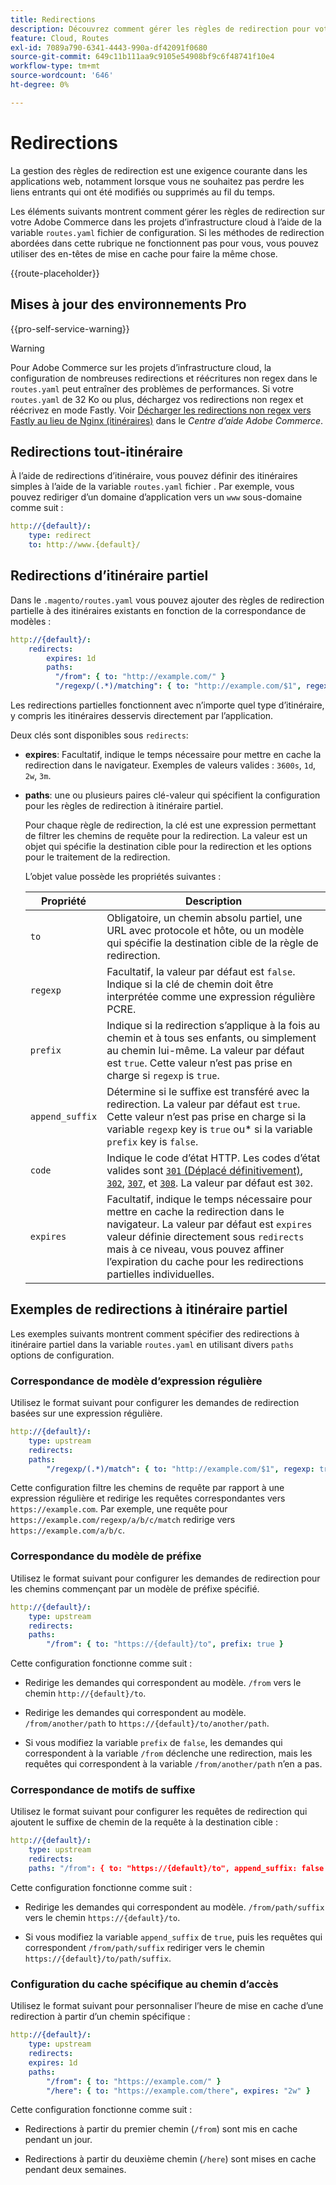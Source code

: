 ```yaml
---
title: Redirections
description: Découvrez comment gérer les règles de redirection pour votre projet Adobe Commerce sur l’infrastructure cloud.
feature: Cloud, Routes
exl-id: 7089a790-6341-4443-990a-df42091f0680
source-git-commit: 649c11b111aa9c9105e54908bf9c6f48741f10e4
workflow-type: tm+mt
source-wordcount: '646'
ht-degree: 0%

---
```


# Redirections

La gestion des règles de redirection est une exigence courante dans les applications web, notamment lorsque vous ne souhaitez pas perdre les liens entrants qui ont été modifiés ou supprimés au fil du temps.

Les éléments suivants montrent comment gérer les règles de redirection sur votre Adobe Commerce dans les projets d’infrastructure cloud à l’aide de la variable `routes.yaml` fichier de configuration. Si les méthodes de redirection abordées dans cette rubrique ne fonctionnent pas pour vous, vous pouvez utiliser des en-têtes de mise en cache pour faire la même chose.

{{route-placeholder}}

## Mises à jour des environnements Pro

{{pro-self-service-warning}}

>[!WARNING]
>
>Pour Adobe Commerce sur les projets d’infrastructure cloud, la configuration de nombreuses redirections et réécritures non regex dans le `routes.yaml` peut entraîner des problèmes de performances. Si votre `routes.yaml` de 32 Ko ou plus, déchargez vos redirections non regex et réécrivez en mode Fastly. Voir [Décharger les redirections non regex vers Fastly au lieu de Nginx (itinéraires)](https://experienceleague.adobe.com/docs/commerce-knowledge-base/kb/troubleshooting/miscellaneous/offload-non-regex-redirects-to-fastly-instead-of-nginx-routes.html) dans le _Centre d’aide Adobe Commerce_.

## Redirections tout-itinéraire

À l’aide de redirections d’itinéraire, vous pouvez définir des itinéraires simples à l’aide de la variable `routes.yaml` fichier . Par exemple, vous pouvez rediriger d’un domaine d’application vers un `www` sous-domaine comme suit :

```yaml
http://{default}/:
    type: redirect
    to: http://www.{default}/
```

## Redirections d’itinéraire partiel

Dans le `.magento/routes.yaml` vous pouvez ajouter des règles de redirection partielle à des itinéraires existants en fonction de la correspondance de modèles :

```yaml
http://{default}/:
    redirects:
        expires: 1d
        paths:
          "/from": { to: "http://example.com/" }
          "/regexp/(.*)/matching": { to: "http://example.com/$1", regexp: true }
```

Les redirections partielles fonctionnent avec n’importe quel type d’itinéraire, y compris les itinéraires desservis directement par l’application.

Deux clés sont disponibles sous `redirects`:

- **expires**: Facultatif, indique le temps nécessaire pour mettre en cache la redirection dans le navigateur. Exemples de valeurs valides : `3600s`, `1d`, `2w`, `3m`.

- **paths**: une ou plusieurs paires clé-valeur qui spécifient la configuration pour les règles de redirection à itinéraire partiel.

  Pour chaque règle de redirection, la clé est une expression permettant de filtrer les chemins de requête pour la redirection. La valeur est un objet qui spécifie la destination cible pour la redirection et les options pour le traitement de la redirection.

  L’objet value possède les propriétés suivantes :

  | Propriété | Description |
  | ---------- | ----------- |
  | `to` | Obligatoire, un chemin absolu partiel, une URL avec protocole et hôte, ou un modèle qui spécifie la destination cible de la règle de redirection. |
  | `regexp` | Facultatif, la valeur par défaut est `false`. Indique si la clé de chemin doit être interprétée comme une expression régulière PCRE. |
  | `prefix` | Indique si la redirection s’applique à la fois au chemin et à tous ses enfants, ou simplement au chemin lui-même. La valeur par défaut est `true`. Cette valeur n’est pas prise en charge si `regexp` is `true`. |
  | `append_suffix` | Détermine si le suffixe est transféré avec la redirection. La valeur par défaut est `true`. Cette valeur n’est pas prise en charge si la variable `regexp` key is `true` ou* si la variable `prefix` key is `false`. |
  | `code` | Indique le code d’état HTTP. Les codes d’état valides sont [`301` (Déplacé définitivement)](https://www.w3.org/Protocols/rfc2616/rfc2616-sec10.html#sec10.3.2), [`302`](https://www.w3.org/Protocols/rfc2616/rfc2616-sec10.html#sec10.3.3), [`307`](https://www.w3.org/Protocols/rfc2616/rfc2616-sec10.html#sec10.3.8), et [`308`](https://www.rfc-editor.org/rfc/rfc7238). La valeur par défaut est `302`. |
  | `expires` | Facultatif, indique le temps nécessaire pour mettre en cache la redirection dans le navigateur. La valeur par défaut est `expires` valeur définie directement sous `redirects` mais à ce niveau, vous pouvez affiner l’expiration du cache pour les redirections partielles individuelles. |

## Exemples de redirections à itinéraire partiel

Les exemples suivants montrent comment spécifier des redirections à itinéraire partiel dans la variable `routes.yaml` en utilisant divers `paths` options de configuration.

### Correspondance de modèle d’expression régulière

Utilisez le format suivant pour configurer les demandes de redirection basées sur une expression régulière.

```yaml
http://{default}/:
    type: upstream
    redirects:
    paths:
        "/regexp/(.*)/match": { to: "http://example.com/$1", regexp: true }
```

Cette configuration filtre les chemins de requête par rapport à une expression régulière et redirige les requêtes correspondantes vers `https://example.com`. Par exemple, une requête pour `https://example.com/regexp/a/b/c/match` redirige vers `https://example.com/a/b/c`.

### Correspondance du modèle de préfixe

Utilisez le format suivant pour configurer les demandes de redirection pour les chemins commençant par un modèle de préfixe spécifié.

```yaml
http://{default}/:
    type: upstream
    redirects:
    paths:
        "/from": { to: "https://{default}/to", prefix: true }
```

Cette configuration fonctionne comme suit :

- Redirige les demandes qui correspondent au modèle. `/from` vers le chemin `http://{default}/to`.

- Redirige les demandes qui correspondent au modèle. `/from/another/path` to `https://{default}/to/another/path`.

- Si vous modifiez la variable `prefix` de `false`, les demandes qui correspondent à la variable `/from` déclenche une redirection, mais les requêtes qui correspondent à la variable `/from/another/path` n’en a pas.

### Correspondance de motifs de suffixe

Utilisez le format suivant pour configurer les requêtes de redirection qui ajoutent le suffixe de chemin de la requête à la destination cible :

```yaml
http://{default}/:
    type: upstream
    redirects:
    paths: "/from": { to: "https://{default}/to", append_suffix: false }
```

Cette configuration fonctionne comme suit :

- Redirige les demandes qui correspondent au modèle. `/from/path/suffix` vers le chemin `https://{default}/to`.

- Si vous modifiez la variable `append_suffix` de `true`, puis les requêtes qui correspondent `/from/path/suffix`  rediriger vers le chemin `https://{default}/to/path/suffix`.

### Configuration du cache spécifique au chemin d’accès

Utilisez le format suivant pour personnaliser l’heure de mise en cache d’une redirection à partir d’un chemin spécifique :

```yaml
http://{default}/:
    type: upstream
    redirects:
    expires: 1d
    paths:
        "/from": { to: "https://example.com/" }
        "/here": { to: "https://example.com/there", expires: "2w" }
```

Cette configuration fonctionne comme suit :

- Redirections à partir du premier chemin (`/from`) sont mis en cache pendant un jour.

- Redirections à partir du deuxième chemin (`/here`) sont mises en cache pendant deux semaines.
